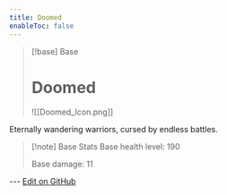 ```yaml
---
title: Doomed
enableToc: false
---
```

> [!base] Base
>
> # Doomed
>
> ![[Doomed_Icon.png]]

Eternally wandering warriors, cursed by endless battles.

> [!note] Base Stats
> Base health level: 190
> 
> Base damage: 11

--- [Edit on GitHub](https://github.com/Mondrethos/gatekeeperwiki/edit/main/content/Monsters/Doomed.md)